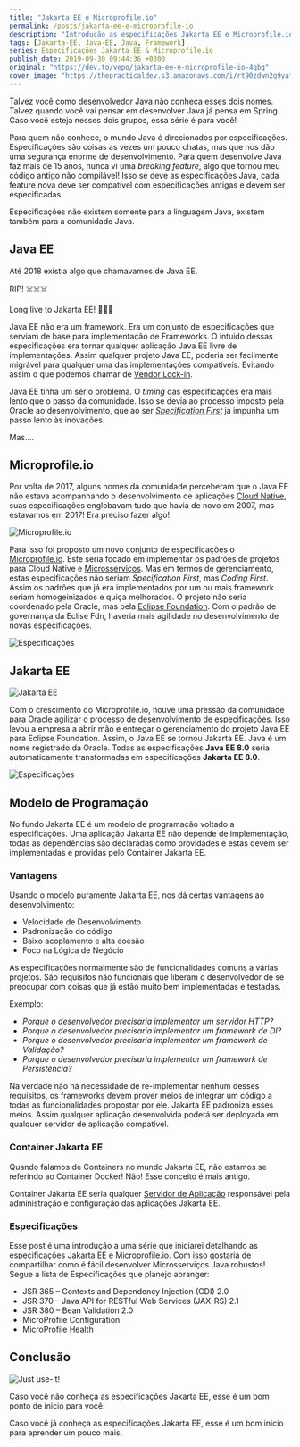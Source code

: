 ```yaml
---
title: "Jakarta EE e Microprofile.io"
permalink: /posts/jakarta-ee-e-microprofile-io
description: "Introdução as especificações Jakarta EE e Microprofile.io"
tags: [Jakarta-EE, Java-EE, Java, Framework]
series: Especificações Jakarta EE & Microprofile.io
publish_date: 2019-09-30 09:44:36 +0300
original: "https://dev.to/vepo/jakarta-ee-e-microprofile-io-4gbg"
cover_image: "https://thepracticaldev.s3.amazonaws.com/i/rt90zdwn2g9yaf3hifpl.jpeg"
---
```


Talvez você como desenvolvedor Java não conheça esses dois nomes. Talvez quando você vai pensar em desenvolver Java já pensa em Spring. Caso você esteja nesses dois grupos, essa série é para você!

<!--more-->

Para quem não conhece, o mundo Java é direcionados por especificações. Especificações são coisas as vezes um pouco chatas, mas que nos dão uma segurança enorme de desenvolvimento. Para quem desenvolve Java faz mais de 15 anos, nunca vi uma _breaking feature_, algo que tornou meu código antigo não compilável! Isso se deve as especificações Java, cada feature nova deve ser compatível com especificações antigas e devem ser especificadas.

Especificações não existem somente para a linguagem Java, existem também para a comunidade Java.

## Java EE

Até 2018 existia algo que chamavamos de Java EE.

RIP! ☠️☠️☠️

Long live to Jakarta EE! 👑👑👑

Java EE não era um framework. Era um conjunto de especificações que serviam de base para implementação de Frameworks. O intuido dessas especificações era tornar qualquer aplicação Java EE livre de implementações. Assim qualquer projeto Java EE, poderia ser facilmente migrável para qualquer uma das implementações compatíveis. Evitando assim o que podemos chamar de [Vendor Lock-in](https://en.wikipedia.org/wiki/Vendor_lock-in).</p>

Java EE tinha um sério problema. O _timing_ das especificações era mais lento que o passo da comunidade. Isso se devia ao processo imposto pela Oracle ao desenvolvimento, que ao ser _[Specification First](https://www.oracle.com/java/technologies/java-ee-glance.html)_ já impunha um passo lento às inovações.

Mas....

## Microprofile.io

<p>Por volta de 2017, alguns nomes da comunidade perceberam que o Java EE não estava acompanhando o desenvolvimento de
    aplicações <a href="https://12factor.net/pt_br/">Cloud Native</a>, suas especificações englobavam tudo que havia de
    novo em 2007, mas estavamos em 2017! Era preciso fazer algo! </p>

![Microprofile.io](https://thepracticaldev.s3.amazonaws.com/i/eidzpplis9ehe42q46z6.png)

Para isso foi proposto um novo conjunto de especificações o [Microprofile.io](https://microprofile.io/). Este seria focado em implementar os padrões de projetos para Cloud Native e [Microsserviços](https://microservices.io/). Mas em termos de gerenciamento, estas especificações não seriam _Specification First_, mas _Coding First_. Assim os padrões que já era implementados por um ou mais framework seriam homogeinizados e quiça melhorados. O projeto não seria coordenado pela Oracle, mas pela [Eclipse Foundation](https://twitter.com/EclipseFdn). Com o padrão de governança da Eclise Fdn, haveria mais agilidade no desenvolvimento de novas especificações.


![Especificações](https://thepracticaldev.s3.amazonaws.com/i/yzjn0p8qop27l9n5ff2s.png)

## Jakarta EE


![Jakarta EE](https://thepracticaldev.s3.amazonaws.com/i/3m3hhtorm5c8kdgc2nvs.jpg)

Com o crescimento do Microprofile.io, houve uma pressão da comunidade para Oracle agilizar o processo de desenvolvimento de especificações. Isso levou a empresa a abrir mão e entregar o gerenciamento do projeto Java EE para Eclipse Foundation. Assim, o Java EE se tornou Jakarta EE. Java é um nome registrado da Oracle. Todas as especificações **Java EE 8.0** seria automaticamente transformadas em especificações **Jakarta EE 8.0**.

![Especificações](https://thepracticaldev.s3.amazonaws.com/i/r7qdl78m7mz01hyrc9vp.png)

## Modelo de Programação

No fundo Jakarta EE é um modelo de programação voltado a especificações. Uma aplicação Jakarta EE não depende de implementação, todas as dependências são declaradas como providades e estas devem ser implementadas e providas pelo Container Jakarta EE.

### Vantagens
Usando o modelo puramente Jakarta EE, nos dá certas vantagens ao desenvolvimento:
* Velocidade de Desenvolvimento
* Padronização do código
* Baixo acoplamento e alta coesão
* Foco na Lógica de Negócio

As especificações normalmente são de funcionalidades comuns a várias projetos. São requisitos não funcionais que liberam o desenvolvedor de se preocupar com coisas que já estão muito bem implementadas e testadas.

Exemplo:
* _Porque o desenvolvedor precisaria implementar um servidor HTTP?_
* _Porque o desenvolvedor precisaria implementar um framework de DI?_
* _Porque o desenvolvedor precisaria implementar um framework de Validação?_
* _Porque o desenvolvedor precisaria implementar um framework de Persistência?_

Na verdade não há necessidade de re-implementar nenhum desses requisitos, os frameworks devem prover meios de integrar um código a todas as funcionalidades propostar por ele. Jakarta EE padroniza esses meios. Assim qualquer aplicação desenvolvida poderá ser deployada em qualquer servidor de aplicação compatível.

### Container Jakarta EE

Quando falamos de Containers no mundo Jakarta EE, não estamos se referindo ao Container Docker! Não! Esse conceito é mais antigo.

Container Jakarta EE seria qualquer [Servidor de Aplicação](https://pt.wikipedia.org/wiki/Servidor_de_aplica%C3%A7%C3%A3o) responsável pela administração e configuração das aplicações Jakarta EE.

### Especificações

Esse post é uma introdução a uma série que iniciarei detalhando as especificações Jakarta EE e Microprofile.io. Com isso gostaria de compartilhar como é fácil desenvolver Microsserviços Java robustos! Segue a lista de Especificações que planejo abranger:
* JSR 365 – Contexts and Dependency Injection (CDI) 2.0
* JSR 370 – Java API for RESTful Web Services (JAX-RS) 2.1
* JSR 380 – Bean Validation 2.0
* MicroProfile Configuration
* MicroProfile Health


## Conclusão

![Just use-it!](https://thepracticaldev.s3.amazonaws.com/i/1aed10d6upbh2rmvhdo8.jpg)

Caso você não conheça as especificações Jakarta EE, esse é um bom ponto de inicio para você.

Caso você já conheça as especificações Jakarta EE, esse é um bom inicio para aprender um pouco mais.